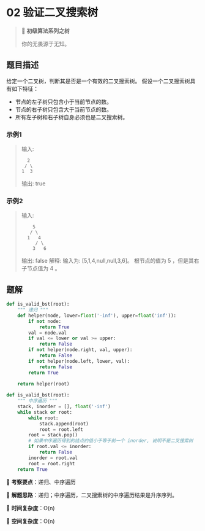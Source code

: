 # 02 验证二叉搜索树

> 🌈 **初级算法系列之树**
>
> 你的无畏源于无知。

## 题目描述

给定一个二叉树，判断其是否是一个有效的二叉搜索树。
假设一个二叉搜索树具有如下特征：

- 节点的左子树只包含小于当前节点的数。
- 节点的右子树只包含大于当前节点的数。
- 所有左子树和右子树自身必须也是二叉搜索树。

### 示例1

> 输入:
>
> ```shell
>   2
>  / \
> 1  3
> ```
>
> 输出: true

### 示例2

> 输入:
>
> ```shell
>     5
>    / \
>   1   4
>      / \
>     3   6
> ```
>
> 输出: false
> 解释: 输入为: [5,1,4,null,null,3,6]。
> 根节点的值为 5 ，但是其右子节点值为 4 。

## 题解

```python
def is_valid_bst(root):
    """ 递归 """
    def helper(node, lower=float('-inf'), upper=float('inf')):
        if not node:
            return True
        val = node.val
        if val <= lower or val >= upper:
            return False
        if not helper(node.right, val, upper):
            return False
        if not helper(node.left, lower, val):
            return False
        return True
    
    return helper(root)
```

```python
def is_valid_bst(root):
    """ 中序遍历 """
    stack, inorder = [], float('-inf')
    while stack or root:
        while root:
            stack.append(root)
            root = root.left
        root = stack.pop()
        # 如果中序遍历得到的结点的值小于等于前一个 inorder, 说明不是二叉搜索树
        if root.val <= inorder:
            return False
        inorder = root.val
        root = root.right
    return True
```

🍥 **考察要点**：递归、中序遍历

🍬 **解题思路**：递归；中序遍历，二叉搜索树的中序遍历结果是升序序列。

🍉 **时间复杂度**：O(n)

🍭 **空间复杂度**：O(n)

